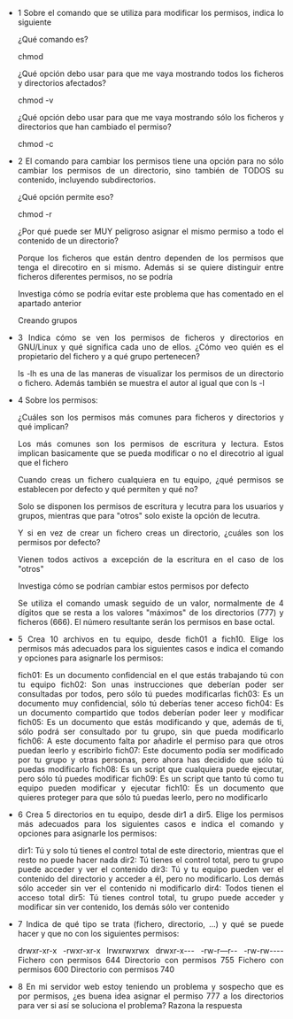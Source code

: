<div align="justify">

- 1 Sobre el comando que se utiliza para modificar los permisos, indica lo siguiente

    ¿Qué comando es?

    chmod

    ¿Qué opción debo usar para que me vaya mostrando todos los ficheros y directorios afectados?

    chmod -v

    ¿Qué opción debo usar para que me vaya mostrando sólo los ficheros y directorios que han cambiado el permiso?

    chmod -c
 
- 2 El comando para cambiar los permisos tiene una opción para no sólo cambiar los permisos de un directorio, sino también de TODOS su contenido, incluyendo subdirectorios.

    ¿Qué opción permite eso?

    chmod -r

    ¿Por qué puede ser MUY peligroso asignar el mismo permiso a todo el contenido de un directorio?

    Porque los ficheros que están dentro dependen de los permisos que tenga el direcotiro en si mismo. Además si se quiere distinguir entre ficheros diferentes permisos, no se podría

    Investiga cómo se podría evitar este problema que has comentado en el apartado anterior

   Creando grupos

- 3 Indica cómo se ven los permisos de ficheros y directorios en GNU/Linux y qué significa cada uno de ellos. ¿Cómo veo quién es el propietario del fichero y a qué grupo pertenecen?

    ls -lh es una de las maneras de visualizar los permisos de un directorio o fichero. Además también se muestra el autor al igual que con ls -l

- 4 Sobre los permisos:

    ¿Cuáles son los permisos más comunes para ficheros y directorios y qué implican?

    Los más comunes son los permisos de escritura y lectura. Estos implican basicamente que se pueda modificar o no el direcotrio al igual que el fichero

    Cuando creas un fichero cualquiera en tu equipo, ¿qué permisos se establecen por defecto y qué permiten y qué no?

    Solo se disponen los permisos de escritura y lecutra para los usuarios y grupos, mientras que para "otros" solo existe la opción de lecutra.

    Y si en vez de crear un fichero creas un directorio, ¿cuáles son los permisos por defecto?

    Vienen todos activos a excepción de la escritura en el caso de los "otros"

    Investiga cómo se podrían cambiar estos permisos por defecto

    Se utiliza el comando umask seguido de un valor, normalmente de 4 dígitos que se resta a los valores "máximos" de los directorios (777) y ficheros (666). El número resultante serán los permisos en base octal.

- 5 Crea 10 archivos en tu equipo, desde fich01 a fich10. Elige los permisos más adecuados para los siguientes casos e indica el comando y opciones para asignarle los permisos:

    fich01: Es un documento confidencial en el que estás trabajando tú con tu equipo
    fich02: Son unas instrucciones que deberían poder ser consultadas por todos, pero sólo tú puedes modificarlas
    fich03: Es un documento muy confidencial, sólo tú deberías tener acceso
    fich04: Es un documento compartido que todos deberían poder leer y modificar
    fich05: Es un documento que estás modificando y que, además de ti, sólo podrá ser consultado por tu grupo, sin que pueda modificarlo
    fich06: A este documento falta por añadirle el permiso para que otros puedan leerlo y escribirlo
    fich07: Este documento podía ser modificado por tu grupo y otras personas, pero ahora has decidido que sólo tú puedas modificarlo
    fich08: Es un script  que cualquiera puede ejecutar, pero sólo tú puedes modificar
    fich09: Es un script que tanto tú como tu equipo pueden modificar y ejecutar
    fich10: Es un documento que quieres proteger para que sólo tú puedas leerlo, pero no modificarlo


- 6 Crea 5 directorios en tu equipo, desde dir1 a dir5. Elige los permisos más adecuados para los siguientes casos e indica el comando y opciones para asignarle los permisos:

    dir1: Tú y solo tú tienes el control total de este directorio, mientras que el resto no puede hacer nada
    dir2: Tú tienes el control total, pero tu grupo puede acceder y ver el contenido
    dir3: Tú y tu equipo pueden ver el contenido del directorio y acceder a él, pero no modificarlo. Los demás sólo acceder sin ver el contenido ni modificarlo
    dir4: Todos tienen el acceso total
    dir5: Tú tienes control total, tu grupo puede acceder y modificar sin ver contenido, los demás sólo ver contenido

 
- 7 Indica de qué tipo se trata (fichero, directorio, ...) y qué se puede hacer y que no con los siguientes permisos:

    drwxr-xr-x
    -rwxr-xr-x
    lrwxrwxrwx
    drwxr-x---
    -rw-r—r--
    -rw-rw----
    Fichero con permisos 644
    Directorio con permisos 755
    Fichero con permisos 600
    Directorio con permisos 740


- 8 En mi servidor web estoy teniendo un problema y sospecho que es por permisos, ¿es buena idea asignar el permiso 777 a los directorios para ver si así se soluciona el problema? Razona la respuesta

</div>